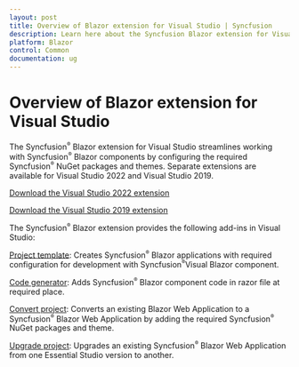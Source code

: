 ```yaml
---
layout: post
title: Overview of Blazor extension for Visual Studio | Syncfusion
description: Learn here about the Syncfusion Blazor extension for Visual Studio and how it streamlines integration with Syncfusion components. Explore to more details.
platform: Blazor
control: Common
documentation: ug
---
```


# Overview of Blazor extension for Visual Studio

The Syncfusion<sup style="font-size:70%">&reg;</sup> Blazor extension for Visual Studio streamlines working with Syncfusion<sup style="font-size:70%">&reg;</sup> Blazor components by configuring the required Syncfusion<sup style="font-size:70%">&reg;</sup> NuGet packages and themes. Separate extensions are available for Visual Studio 2022 and Visual Studio 2019.

[Download the Visual Studio 2022 extension](https://marketplace.visualstudio.com/items?itemName=SyncfusionInc.BlazorVSExtension)

[Download the Visual Studio 2019 extension](https://marketplace.visualstudio.com/items?itemName=SyncfusionInc.Blazor-Extension)

The Syncfusion<sup style="font-size:70%">&reg;</sup> Blazor extension provides the following add-ins in Visual Studio:

[Project template](template-studio): Creates Syncfusion<sup style="font-size:70%">&reg;</sup> Blazor applications with required configuration for development with Syncfusion<sup style="font-size:70%">&reg;</sup>Visual Blazor component.

[Code generator](code-generator): Adds Syncfusion<sup style="font-size:70%">&reg;</sup> Blazor component code in razor file at required place.

[Convert project](convert-project): Converts an existing Blazor Web Application to a Syncfusion<sup style="font-size:70%">&reg;</sup> Blazor Web Application by adding the required Syncfusion<sup style="font-size:70%">&reg;</sup> NuGet packages and theme.

[Upgrade project](upgrade-project): Upgrades an existing Syncfusion<sup style="font-size:70%">&reg;</sup> Blazor Web Application from one Essential Studio version to another.
